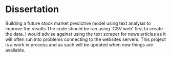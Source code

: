 # Dissertation
Building a future stock market predictive model using text analysis to improve the results
The code should be ran using 'CSV web' first to create the data.
I would advise against using the text scraper for news articles as it will often run into problems connecting to the websites servers.
This project is a work in process and as such will be updated when new things are avaliable.
